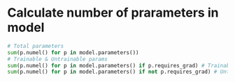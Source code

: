 # Calculate number of prarameters in model
```python
# Total parameters
sum(p.numel() for p in model.parameters())
# Trainable & Untrainable params
sum(p.numel() for p in model.parameters() if p.requires_grad) # Trainable
sum(p.numel() for p in model.parameters() if not p.requires_grad) # Untrainable
```
